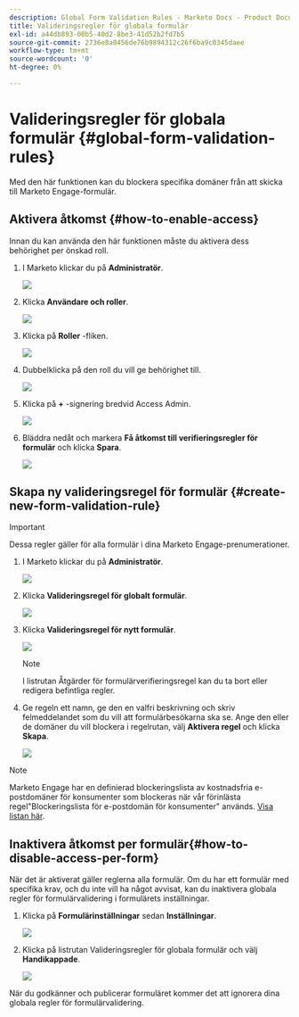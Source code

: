 ```yaml
---
description: Global Form Validation Rules - Marketo Docs - Product Documentation
title: Valideringsregler för globala formulär
exl-id: a44db893-00b5-40d2-8be3-41d52b2fd7b5
source-git-commit: 2736e8a0456de76b9894312c26f6ba9c0345daee
workflow-type: tm+mt
source-wordcount: '0'
ht-degree: 0%

---
```


# Valideringsregler för globala formulär {#global-form-validation-rules}

Med den här funktionen kan du blockera specifika domäner från att skicka till Marketo Engage-formulär.

## Aktivera åtkomst {#how-to-enable-access}

Innan du kan använda den här funktionen måste du aktivera dess behörighet per önskad roll.

1. I Marketo klickar du på **Administratör**.

   ![](assets/global-form-validation-rules-1.png)

1. Klicka **Användare och roller**.

   ![](assets/global-form-validation-rules-2.png)

1. Klicka på **Roller** -fliken.

   ![](assets/global-form-validation-rules-3.png)

1. Dubbelklicka på den roll du vill ge behörighet till.

   ![](assets/global-form-validation-rules-4.png)

1. Klicka på **+** -signering bredvid Access Admin.

   ![](assets/global-form-validation-rules-5.png)

1. Bläddra nedåt och markera **Få åtkomst till verifieringsregler för formulär** och klicka **Spara**.

   ![](assets/global-form-validation-rules-6.png)

## Skapa ny valideringsregel för formulär {#create-new-form-validation-rule}

>[!IMPORTANT]
>
>Dessa regler gäller för alla formulär i dina Marketo Engage-prenumerationer.

1. I Marketo klickar du på **Administratör**.

   ![](assets/global-form-validation-rules-7.png)

1. Klicka **Valideringsregel för globalt formulär**.

   ![](assets/global-form-validation-rules-8.png)

1. Klicka **Valideringsregel för nytt formulär**.

   ![](assets/global-form-validation-rules-9.png)

   >[!NOTE]
   >
   >I listrutan Åtgärder för formulärverifieringsregel kan du ta bort eller redigera befintliga regler.

1. Ge regeln ett namn, ge den en valfri beskrivning och skriv felmeddelandet som du vill att formulärbesökarna ska se. Ange den eller de domäner du vill blockera i regelrutan, välj **Aktivera regel** och klicka **Skapa**.

   ![](assets/global-form-validation-rules-10.png)

>[!NOTE]
>
>Marketo Engage har en definierad blockeringslista av kostnadsfria e-postdomäner för konsumenter som blockeras när vår förinlästa regel&quot;Blockeringslista för e-postdomän för konsumenter&quot; används. [Visa listan här](/help/marketo/product-docs/administration/settings/assets/freemaildomains_2023.csv).

## Inaktivera åtkomst per formulär{#how-to-disable-access-per-form}

När det är aktiverat gäller reglerna alla formulär. Om du har ett formulär med specifika krav, och du inte vill ha något avvisat, kan du inaktivera globala regler för formulärvalidering i formulärets inställningar.

1. Klicka på **Formulärinställningar** sedan **Inställningar**.

   ![](assets/global-form-validation-rules-11.png)

1. Klicka på listrutan Valideringsregler för globala formulär och välj **Handikappade**.

   ![](assets/global-form-validation-rules-12.png)

När du godkänner och publicerar formuläret kommer det att ignorera dina globala regler för formulärvalidering.
